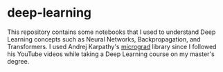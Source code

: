 # deep-learning
This repository contains some notebooks that I used to understand Deep Learning concepts such as Neural Networks, Backpropagation, and Transformers. I used Andrej Karpathy's [micrograd](https://github.com/karpathy/micrograd) library since I followed his YouTube videos while taking a Deep Learning course on my master's degree.
